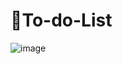 <h1> 📜To-do-List </h1>

![image](https://user-images.githubusercontent.com/45025551/135998141-b433c235-d094-4218-9e7b-70d0e14f184f.png)


